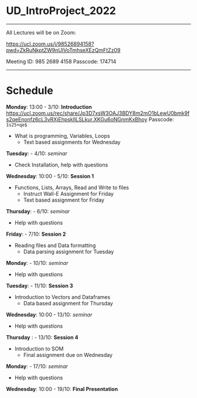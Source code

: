 # UD_IntroProject_2022

----

All Lectures will be on Zoom:

https://ucl.zoom.us/j/98526894158?pwd=ZkRuNkptZW9nUlVoTmhseXEzQmFtZz09

Meeting ID: 985 2689 4158 Passcode: 174714

----
# Schedule
__Monday__: 13:00 - 3/10: __Introduction__
https://ucl.zoom.us/rec/share/Jp3D7xsW3OAJ3BDY8m2mO1bLewU0bmk9fs2qeEnonfz6cL3vRXjEhpsklILSLkur.XKGu6oNGnmKxBhoy 
Passcode: ```1s25+qe$```
- What is programming, Variables, Loops
    - Text based assignments for Wednesday

__Tuesday__: - 4/10: _seminar_
- Check Installation, help with questions

__Wednesday__: 10:00 - 5/10: __Session 1__
- Functions, Lists, Arrays, Read and Write to files
    - Instruct Wall-E Assignment for Friday
    - Text based assignment for Friday

__Thursday__: - 6/10: _seminar_
- Help with questions

__Friday__: - 7/10: __Session 2__
- Reading files and Data formatting
    - Data parsing assignment for Tuesday

__Monday__: - 10/10: _seminar_
- Help with questions

__Tuesday__: - 11/10: __Session 3__
- Introduction to Vectors and Dataframes
    - Data based assignment for Thursday 

__Wednesday__: 10:00 - 13/10: _seminar_
- Help with questions

__Thursday__ : - 13/10: __Session 4__
- Introduction to SOM
    - Final assignment due on Wednesday

__Monday__: - 17/10: _seminar_
- Help with questions

__Wednesday__: 10:00 - 19/10: __Final Presentation__
